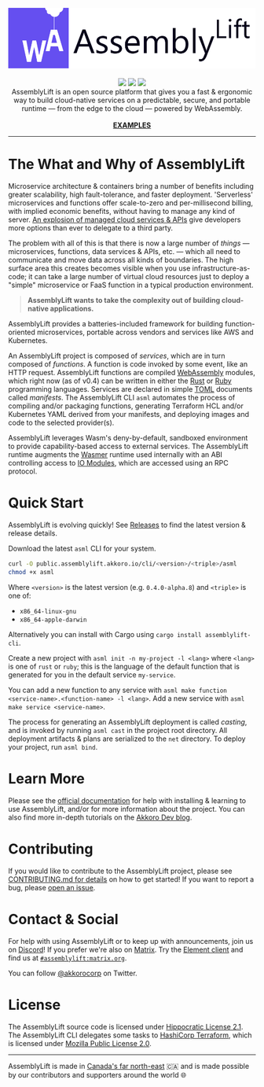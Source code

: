<p align="center">
  <img width="600" src="./docs/AssemblyLift_logo.png"/>
  <br/>
  <br/>
  <img src="https://github.com/akkoro/assemblylift/workflows/AssemblyLift%20CI/badge.svg"/>
  <img src="https://img.shields.io/crates/v/assemblylift-cli"/>
  <img src="https://img.shields.io/discord/901946190667595786"/>
  <br/>
  AssemblyLift is an open source platform that gives you a fast & ergonomic way to build cloud-native services on a predictable, 
secure, and portable runtime &mdash; from the edge to the cloud &mdash; powered by WebAssembly.
  <br/>
  <br/>
  <a href="/examples"><b>EXAMPLES</b></a>
</p>

-----

# The What and Why of AssemblyLift

Microservice architecture & containers bring a number of benefits including greater scalability, high fault-tolerance, 
and faster deployment. 'Serverless' microservices and functions offer scale-to-zero and per-millisecond billing, with 
implied economic benefits, without having to manage any kind of server. [An explosion of managed cloud services & APIs](https://landscape.cncf.io/) 
give developers more options than ever to delegate to a third party.

The problem with all of this is that there is now a large number of _things_ &mdash; microservices, functions, data services & APIs, etc. 
&mdash; which all need to communicate and move data across all kinds of boundaries. The high surface area this creates becomes 
visible when you use infrastructure-as-code; it can take a large number of virtual cloud resources just to deploy a "simple"
microservice or FaaS function in a typical production environment.

>**AssemblyLift wants to take the complexity out of building cloud-native applications.**

AssemblyLift provides a batteries-included framework for building function-oriented microservices, portable across vendors 
and services like AWS and Kubernetes.

An AssemblyLift project is composed of _services_, which are in turn composed of _functions_. A function is code invoked by 
some event, like an HTTP request. AssemblyLift functions are compiled [WebAssembly](https://webassembly.org/) modules, which
right now (as of v0.4) can be written in either the [Rust](https://rust-lang.org) or [Ruby](https://ruby-lang.org) programming 
languages. Services are declared in simple [TOML](https://toml.io) documents called _manifests_. The AssemblyLift CLI `asml` 
automates the process of compiling and/or packaging functions, generating Terraform HCL and/or Kubernetes YAML derived from 
your manifests, and deploying images and code to the selected provider(s).

AssemblyLift leverages Wasm's deny-by-default, sandboxed environment to provide capability-based access to external services.
The AssemblyLift runtime augments the [Wasmer](https://wasmer.io) runtime used internally with an ABI controlling access to 
[IO Modules](https://docs.assemblylift.akkoro.io/learn-assemblylift/io-modules), which are accessed using an RPC protocol.

# Quick Start

AssemblyLift is evolving quickly! See [Releases](https://github.com/akkoro/assemblylift/releases) to find the latest 
version & release details.

Download the latest `asml` CLI for your system.
```bash
curl -O public.assemblylift.akkoro.io/cli/<version>/<triple>/asml
chmod +x asml
```
Where `<version>` is the latest version (e.g. `0.4.0-alpha.8`) and `<triple>` is one of:
 - `x86_64-linux-gnu`
 - `x86_64-apple-darwin`

Alternatively you can install with Cargo using `cargo install assemblylift-cli`.

Create a new project with `asml init -n my-project -l <lang>` where `<lang>` is one of `rust` or `ruby`; this is the language 
of the default function that is generated for you in the default service `my-service`. 

You can add a new function to any service with `asml make function <service-name>.<function-name> -l <lang>`. 
Add a new service with `asml make service <service-name>`.

The process for generating an AssemblyLift deployment is called _casting_, and is invoked by running `asml cast` in the 
project root directory. All deployment artifacts & plans are serialized to the `net` directory. To deploy your project, 
run `asml bind`.

# Learn More

Please see the [official documentation](https://docs.assemblylift.akkoro.io) for help with installing & learning to use 
AssemblyLift, and/or for more information about the project.
You can also find more in-depth tutorials on the [Akkoro Dev blog](https://dev.to/akkoro).

# Contributing

If you would like to contribute to the AssemblyLift project, please see [CONTRIBUTING.md for details](CONTRIBUTING.md) 
on how to get started! If you want to report a bug, please [open an issue](https://github.com/akkoro/assemblylift/issues/new?labels=bug).

# Contact & Social

For help with using AssemblyLift or to keep up with announcements, join us on [Discord](https://discord.gg/pVSCqYgra3)!
If you prefer we're also on [Matrix](https://matrix.org). Try the [Element client](https://element.io/) and find us at [`#assemblylift:matrix.org`](https://app.element.io/#/room/#assemblylift:matrix.org).

You can follow [@akkorocorp](https://twitter.com/akkorocorp/) on Twitter.

# License

The AssemblyLift source code is licensed under [Hippocratic License 2.1](/LICENSE.md).  
The AssemblyLift CLI delegates some tasks to [HashiCorp Terraform](https://terraform.io), which is licensed under [Mozilla Public License 2.0](https://www.mozilla.org/en-US/MPL/2.0/).

-----

AssemblyLift is made in [Canada's far north-east](https://en.wikipedia.org/wiki/Newfoundland_and_Labrador) 🇨🇦 and is made possible by 
our contributors and supporters around the world 🌐
